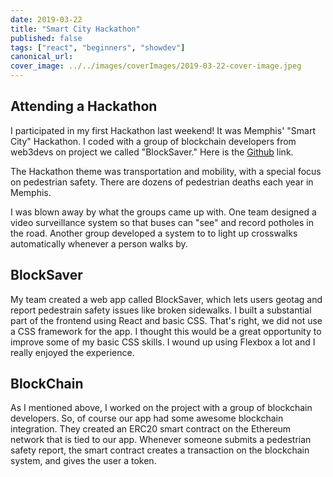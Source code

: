 ```yaml
---
date: 2019-03-22
title: "Smart City Hackathon"
published: false
tags: ["react", "beginners", "showdev"]
canonical_url:
cover_image: ../../images/coverImages/2019-03-22-cover-image.jpeg
---
```


## Attending a Hackathon

I participated in my first Hackathon last weekend! It was Memphis' "Smart City" Hackathon. I coded with a group of blockchain developers from web3devs on project we called "BlockSaver." Here is the [Github](https://github.com/edezekiel/blocksaver) link.

The Hackathon theme was transportation and mobility, with a special focus on pedestrian safety. There are dozens of pedestrian deaths each year in Memphis.

I was blown away by what the groups came up with. One team designed a video surveillance system so that buses can "see" and record potholes in the road. Another group developed a system to to light up crosswalks automatically whenever a person walks by.

## BlockSaver

My team created a web app called BlockSaver, which lets users geotag and report pedestrain safety issues like broken sidewalks. I built a substantial part of the frontend using React and basic CSS. That's right, we did not use a CSS framework for the app. I thought this would be a great opportunity to improve some of my basic CSS skills. I wound up using Flexbox a lot and I really enjoyed the experience.

## BlockChain

As I mentioned above, I worked on the project with a group of blockchain developers. So, of course our app had some awesome blockchain integration. They created an ERC20 smart contract on the Ethereum network that is tied to our app. Whenever someone submits a pedestrian safety report, the smart contract creates a transaction on the blockchain system, and gives the user a token.
